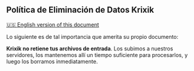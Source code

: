 ## Política de Eliminación de Datos Krixik
[🇺🇸 English version of this document](https://krixik-docs.readthedocs.io/latest/system/parameters_processing_files_through_pipelines/data_deletion_policy/)

Lo siguiente es de tal importancia que amerita su propio documento:

**Krixik no retiene tus archivos de entrada**. Los subimos a nuestros servidores, los mantenemos allí un tiempo suficiente para procesarlos, y luego los borramos inmediatamente.
